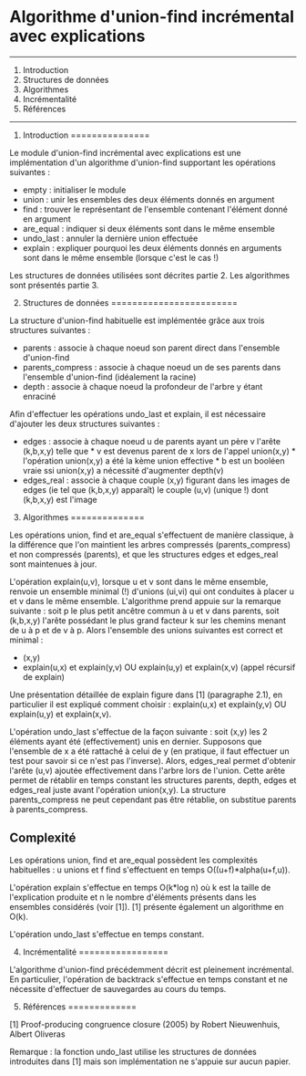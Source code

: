 
#   Algorithme d'union-find incrémental avec explications


******************************************************************************

1. Introduction
2. Structures de données
3. Algorithmes
4. Incrémentalité
5. Références

******************************************************************************


1. Introduction
===============

Le module d'union-find incrémental avec explications est une implémentation d'un algorithme d'union-find supportant les opérations suivantes : 

  - empty     : initialiser le module
  - union     : unir les ensembles des deux éléments donnés en argument
  - find      : trouver le représentant de l'ensemble contenant l'élément donné en argument
  - are_equal : indiquer si deux éléments sont dans le même ensemble
  - undo_last : annuler la dernière union effectuée
  - explain   : expliquer pourquoi les deux éléments donnés en arguments sont dans le même ensemble (lorsque c'est le cas !)
  
Les structures de données utilisées sont décrites partie 2. Les algorithmes sont présentés partie 3.


2. Structures de données
========================

La structure d'union-find habituelle est implémentée grâce aux trois structures suivantes : 

  - parents          : associe à chaque noeud son parent direct dans l'ensemble d'union-find
  - parents_compress : associe à chaque noeud un de ses parents dans l'ensemble d'union-find (idéalement la racine)
  - depth            : associe à chaque noeud la profondeur de l'arbre y étant enraciné
    
Afin d'effectuer les opérations undo_last et explain, il est nécessaire d'ajouter les deux structures suivantes :

  - edges      : associe à chaque noeud u de parents ayant un père v l'arête (k,b,x,y) telle que
                   * v est devenus parent de x lors de l'appel union(x,y)
                   * l'opération union(x,y) a été la kème union effective
                   * b est un booléen vraie ssi union(x,y) a nécessité d'augmenter depth(v)
  - edges_real : associe à chaque couple (x,y) figurant dans les images de edges (ie tel que (k,b,x,y) apparaît) le couple (u,v) (unique !) dont (k,b,x,y) est l'image 


3. Algorithmes
==============

Les opérations union, find et are_equal s'effectuent de manière classique, à la différence que l'on maintient les arbres compressés (parents_compress) et non compressés (parents), et que les structures edges et edges_real sont maintenues à jour.

L'opération explain(u,v), lorsque u et v sont dans le même ensemble, renvoie un ensemble minimal (!) d'unions (ui,vi) qui ont conduites à placer u et v dans le même ensemble. L'algorithme prend appuie sur la remarque suivante : soit p le plus petit ancêtre commun à u et v dans parents, soit (k,b,x,y) l'arête possédant le plus grand facteur k sur les chemins menant de u à p et de v à p. Alors l'ensemble des unions suivantes est correct et minimal : 
  - (x,y)
  - explain(u,x) et explain(y,v) OU explain(u,y) et explain(x,v) (appel récursif de explain) 
  
Une présentation détaillée de explain figure dans [1] (paragraphe 2.1), en particulier il est expliqué comment choisir : explain(u,x) et explain(y,v) OU explain(u,y) et explain(x,v).

L'opération undo_last s'effectue de la façon suivante : soit (x,y) les 2 éléments ayant été (effectivement) unis en dernier. Supposons que l'ensemble de x a été rattaché à celui de y (en pratique, il faut effectuer un test pour savoir si ce n'est pas l'inverse). Alors, edges_real permet d'obtenir l'arête (u,v) ajoutée effectivement dans l'arbre lors de l'union. Cette arête permet de rétablir en temps constant les structures parents, depth, edges et edges_real juste avant l'opération union(x,y). La structure parents_compress ne peut cependant pas être rétablie, on substitue parents à parents_compress.

Complexité
----------

Les opérations union, find et are_equal possèdent les complexités habituelles : u unions et f find s'effectuent en temps O((u+f)*alpha(u+f,u)).

L'opération explain s'effectue en temps O(k*log n) où k est la taille de l'explication produite et n le nombre d'éléments présents dans les ensembles considérés (voir [1]). [1] présente également un algorithme en O(k).

L'opération undo_last s'effectue en temps constant.


4. Incrémentalité
=================

L'algorithme d'union-find précédemment décrit est pleinement incrémental. En particulier, l'opération de backtrack s'effectue en temps constant et ne nécessite d'effectuer de sauvegardes au cours du temps.


5. Références
=============

[1] Proof-producing congruence closure (2005) by Robert Nieuwenhuis, Albert Oliveras

Remarque : la fonction undo_last utilise les structures de données introduites dans [1] mais son implémentation ne s'appuie sur aucun papier.

